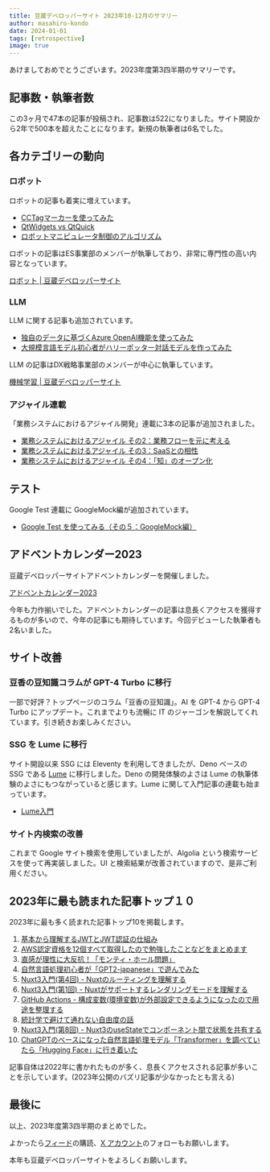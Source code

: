 ```yaml
---
title: 豆蔵デベロッパーサイト 2023年10-12月のサマリー
author: masahiro-kondo
date: 2024-01-01
tags: [retrospective]
image: true
---
```


あけましておめでとうございます。2023年度第3四半期のサマリーです。

## 記事数・執筆者数
この3ヶ月で47本の記事が投稿され、記事数は522になりました。サイト開設から2年で500本を超えたことになります。新規の執筆者は6名でした。

## 各カテゴリーの動向

### ロボット
ロボットの記事も着実に増えています。

- [CCTagマーカーを使ってみた](https://developer.mamezou-tech.com/robotics/vision/cctag/)
- [QtWidgets vs QtQuick](https://developer.mamezou-tech.com/robotics/gui/qtwidget-vs-qtquick/)
- [ロボットマニピュレータ制御のアルゴリズム](https://developer.mamezou-tech.com/robotics/manip-algo/manip-algo/)

ロボットの記事はES事業部のメンバーが執筆しており、非常に専門性の高い内容となっています。

[ロボット | 豆蔵デベロッパーサイト](https://developer.mamezou-tech.com/robotics/)

### LLM
LLM に関する記事も追加されています。

- [独自のデータに基づくAzure OpenAI機能を使ってみた](https://developer.mamezou-tech.com/ml/llm/llm-azure-openai-your-data/)
- [大規模言語モデル初心者がハリーポッター対話モデルを作ってみた](https://developer.mamezou-tech.com/ml/llm/1006_llm-harry-potter/)

LLM の記事はDX戦略事業部のメンバーが中心に執筆しています。

[機械学習 | 豆蔵デベロッパーサイト](https://developer.mamezou-tech.com/ml/)

### アジャイル連載
「業務システムにおけるアジャイル開発」連載に3本の記事が追加されました。

- [業務システムにおけるアジャイル その2：業務フローを元に考える](https://developer.mamezou-tech.com/agile/bs-agile_02/)
- [業務システムにおけるアジャイル その3：SaaSとの相性](https://developer.mamezou-tech.com/agile/bs-agile_03/)
- [業務システムにおけるアジャイル その4：「知」のオープン化](https://developer.mamezou-tech.com/agile/bs-agile_04/)

## テスト

Google Test 連載に GoogleMock編が追加されています。

- [Google Test を使ってみる（その５：GoogleMock編）](https://developer.mamezou-tech.com/blogs/2023/10/08/google-test-05/)

## アドベントカレンダー2023

豆蔵デベロッパーサイトアドベントカレンダーを開催しました。

[アドベントカレンダー2023](https://developer.mamezou-tech.com/events/advent-calendar/2023/)

今年も力作揃いでした。アドベントカレンダーの記事は息長くアクセスを獲得するものが多いので、今年の記事にも期待しています。今回デビューした執筆者も2名いました。

## サイト改善

### 豆香の豆知識コラムが GPT-4 Turbo に移行
一部で好評？トップページのコラム「豆香の豆知識」。AI を GPT-4 から GPT-4 Turbo にアップデート。これまでよりも流暢に IT のジャーゴンを解説してくれています。引き続きお楽しみください。

### SSG を Lume に移行
サイト開設以来 SSG には Eleventy を利用してきましたが、Deno ベースの SSG である [Lume](https://lume.land/) に移行しました。Deno の開発体験のよさは Lume の執筆体験のよさにもつながっていると感じます。Lume に関して入門記事の連載も始まっています。

- [Lume入門](https://developer.mamezou-tech.com/frontend/#lume)

### サイト内検索の改善
これまで Google サイト検索を使用していましたが、Algolia という検索サービスを使って再実装しました。UI と検索結果が改善されていますので、是非ご利用ください。

## 2023年に最も読まれた記事トップ１０

2023年に最も多く読まれた記事トップ10を掲載します。

1. [基本から理解するJWTとJWT認証の仕組み](https://developer.mamezou-tech.com/blogs/2022/12/08/jwt-auth/)
2. [AWS認定資格を12個すべて取得したので勉強したことなどをまとめます](https://developer.mamezou-tech.com/blogs/2022/12/12/aws_all_certified/)
3. [直感が理性に大反抗！「モンティ・ホール問題」](https://developer.mamezou-tech.com/blogs/2022/07/04/monty-hall-problem/)
4. [自然言語処理初心者が「GPT2-japanese」で遊んでみた](https://developer.mamezou-tech.com/blogs/2022/07/08/gpt-2-japanese/)
5. [Nuxt3入門(第4回) - Nuxtのルーティングを理解する](https://developer.mamezou-tech.com/nuxt/nuxt3-routing/)
6. [Nuxt3入門(第1回) - Nuxtがサポートするレンダリングモードを理解する](https://developer.mamezou-tech.com/nuxt/nuxt3-rendering-mode/)
7. [GitHub Actions - 構成変数(環境変数)が外部設定できるようになったので用途を整理する](https://developer.mamezou-tech.com/blogs/2023/01/16/github-actions-configuration-variables/)
8. [統計学で避けて通れない自由度の話](https://developer.mamezou-tech.com/blogs/2022/06/20/degrees-of-freedom/)
9. [Nuxt3入門(第8回) - Nuxt3のuseStateでコンポーネント間で状態を共有する](https://developer.mamezou-tech.com/nuxt/nuxt3-state-management/)
10. [ChatGPTのベースになった自然言語処理モデル「Transformer」を調べていたら「Hugging Face」に行き着いた](https://developer.mamezou-tech.com/blogs/2023/03/20/using-transformer-01/)

記事自体は2022年に書かれたものが多く、息長くアクセスされる記事が多いことを示しています。(2023年公開のバズリ記事が少なかったとも言える)

## 最後に

以上、2023年度第3四半期のまとめでした。

よかったら[フィード](/feed)の購読、[X アカウント](https://twitter.com/MamezouDev)のフォローもお願いします。

本年も豆蔵デベロッパーサイトをよろしくお願いします。

